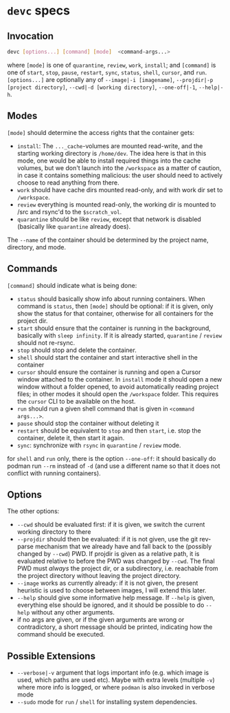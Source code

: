 # `devc` specs

## Invocation

```sh
devc [options...] [command] [mode]  <command-args...>
```

where `[mode]` is one of `quarantine`, `review`, `work`, `install`; and `[command]` is one of `start`, `stop`, `pause`, `restart`, `sync`, `status`, `shell`, `cursor`, and `run`. `[options...]` are optionally any of `--image|-i [imagename]`, `--projdir|-p [project directory]`, `--cwd|-d [working directory]`, `--one-off|-1`, `--help|-h`.

## Modes

`[mode]` should determine the access rights that the container gets:

- `install`: The `..._cache`-volumes are mounted read-write, and the starting working directory is `/home/dev`. The idea here is that in this mode, one would be able to install required things into the cache volumes, but we don't launch into the `/workspace` as a matter of caution, in case it contains something malicious: the user should need to actively choose to read anything from there.
- `work` should have cache dirs mounted read-only, and with work dir set to `/workspace`.
- `review` everything is mounted read-only, the working dir is mounted to /src and rsync'd to the `$scratch_vol`.
- `quarantine` should be like `review`, except that network is disabled (basically like `quarantine` already does).

The `--name` of the container should be determined by the project name, directory, and mode.

## Commands

`[command]` should indicate what is being done:

- `status` should basically show info about running containers. When command is `status`, then `[mode]` should be optional: if it is given, only show the status for that container, otherwise for all containers for the project dir.
- `start` should ensure that the container is running in the background, basically with `sleep infinity`. If it is already started, `quarantine` / `review` should not re-rsync.
- `stop` should stop and delete the container.
- `shell` should start the container and start interactive shell in the container
- `cursor` should ensure the container is running and open a Cursor window attached to the container. In `install` mode it should open a new window without a folder opened, to avoid automatically reading project files; in other modes it should open the `/workspace` folder. This requires the `cursor` CLI to be available on the host.
- `run` should run a given shell command that is given in `<command args...>`.
- `pause` should stop the container without deleting it
- `restart` should be equivalent to `stop` and then `start`, i.e. stop the container, delete it, then start it again.
- `sync`: synchronize with `rsync` in `quarantine` / `review` mode.

for `shell` and `run` only, there is the option `--one-off`: it should basically do podman run `--rm` instead of `-d` (and use a different name so that it does not conflict with running containers).

## Options

The other options:

- `--cwd` should be evaluated first: if it is given, we switch the current working directory to there
- `--projdir` should then be evaluated: if it is not given, use the git rev-parse mechanism that we already have and fall back to the (possibly changed by `--cwd`) PWD. If projdir is given as a relative path, it is evaluated relative to before the PWD was changed by `--cwd`. The final PWD must *always* the project dir, or a subdirectory, i.e. reachable from the project directory without leaving the project directory.
- `--image` works as currently already: if it is not given, the present heuristic is used to choose between images, I will extend this later.
- `--help` should give some informative help message. If `--help` is given, everything else should be ignored, and it should be possible to do `--help` without any other arguments.
- if no args are given, or if the given arguments are wrong or contradictory, a short message should be printed, indicating how the command should be executed.

## Possible Extensions

- `--verbose|-v` argument that logs important info (e.g. which image is used, which paths are used etc). Maybe with extra levels (multiple `-v`) where more info is logged, or where `podman` is also invoked in verbose mode
- `--sudo` mode for `run` / `shell` for installing system dependencies.